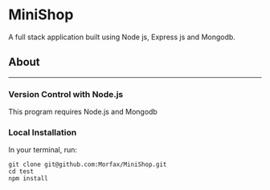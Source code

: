 # MiniShop
A full stack application built using Node js, Express js and Mongodb.

## About

---

### Version Control with Node.js
This program requires Node.js and Mongodb

### Local Installation
In your terminal, run:
```
git clone git@github.com:Morfax/MiniShop.git
cd test
npm install
```
